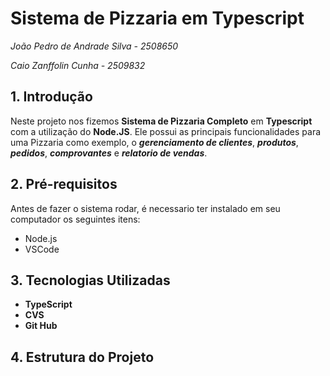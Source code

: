 # Sistema de Pizzaria em Typescript

*João Pedro de Andrade Silva - 2508650*

*Caio Zanffolin Cunha - 2509832*

## 1. Introdução 
Neste projeto nos fizemos **Sistema de Pizzaria Completo** em **Typescript** com a utilização do **Node.JS**.
Ele possui as principais funcionalidades para uma Pizzaria como exemplo, o ***gerenciamento de clientes***, ***produtos***, ***pedidos***, ***comprovantes*** e ***relatorio de vendas***.

## 2. Pré-requisitos
Antes de fazer o sistema rodar, é necessario ter instalado em seu computador os seguintes itens:
  - Node.js
  - VSCode

## 3. Tecnologias Utilizadas 
  - **TypeScript**
  - **CVS**
  - **Git Hub**

## 4. Estrutura do Projeto
